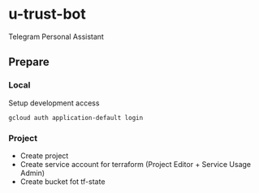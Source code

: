 # u-trust-bot
Telegram Personal Assistant

## Prepare

### Local
Setup development access
```commandline
gcloud auth application-default login
```

### Project
* Create project
* Create service account for terraform (Project Editor + Service Usage Admin)
* Create bucket fot tf-state
